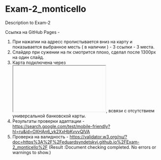 # Exam-2_monticello

Description to Exam-2

Сcылка на GitHub Pages - 

1. При нажатии на адресс пролистывается вниз на карту и показывается выбранное месть ( в наличии ) - 3 ссылки - 3 места.
2. Слайдер при сужении на пк смотрится плохо, сделал после 1300px на один слайд.
3. Карта подключена через <iframe></iframe>, всвязи с отсутствием универсальной банковской карты.
4. Результаты проверки адаптации - https://search.google.com/test/mobile-friendly?hl=ru&id=OXHAn6_vk2XxHbKvvvQlVA
5. Проверка на валидность - https://validator.w3.org/nu/?doc=https%3A%2F%2Feduardsyndetskyi.github.io%2FExam-2_monticello%2F 
   (Result :Document checking completed. No errors or warnings to show.)
